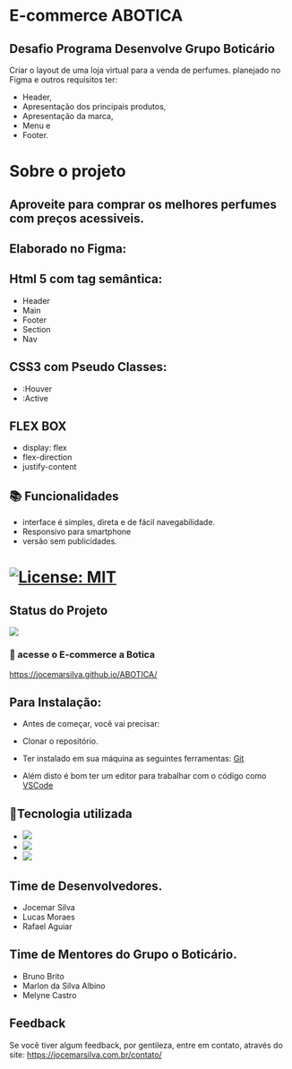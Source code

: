  # E-commerce ABOTICA

## Desafio Programa Desenvolve Grupo Boticário
Criar o layout de uma loja virtual para a venda de perfumes.
planejado no Figma e outros requisitos ter: 

* Header, 
* Apresentação dos principais produtos, 
* Apresentação da marca,
* Menu e 
* Footer.
 
# Sobre o projeto
## Aproveite para comprar os melhores perfumes com preços acessiveis.

## Elaborado no Figma: 

 ## Html 5 com tag semântica: 
 - Header
 - Main
 - Footer
 - Section
 - Nav
 

  ## CSS3 com Pseudo Classes:
  - :Houver
  - :Active
 
  ## FLEX BOX
  
- display: flex
- flex-direction
- justify-content

## 📚 Funcionalidades


- interface é simples, direta e de fácil navegabilidade.
- Responsivo para smartphone
- versão sem publicidades.

# [![License: MIT](https://img.shields.io/badge/License-MIT-greem.svg)](https://opensource.org/licenses/MIT)


## Status do Projeto
 ![](https://camo.githubusercontent.com/459f141bd5e24c179a0e2dd49691e290ed5c5d4b4cb97767daee7cfaf6e31121/687474703a2f2f696d672e736869656c64732e696f2f7374617469632f76313f6c6162656c3d535441545553266d6573736167653d434f4e434c5549444f26636f6c6f723d475245454e267374796c653d666f722d7468652d6261646765) 

### 🚀 acesse o E-commerce a Botica
https://jocemarsilva.github.io/ABOTICA/

## Para Instalação:

* Antes de começar, você vai precisar:

* Clonar o repositório.
* Ter instalado em sua máquina as seguintes ferramentas:
[Git](https://git-scm.com) 
* Além disto é bom ter um editor para trabalhar com o código como [VSCode](https://code.visualstudio.com/)


## 🔧Tecnologia utilizada
* ![](https://img.shields.io/badge/Visual_Studio_Code-0078D4?style=for-the-badge&logo=visual%20studio%20code&logoColor=white)
* ![](https://img.shields.io/badge/HTML5-E34F26?style=for-the-badge&logo=html5&logoColor=white) 
* ![](https://img.shields.io/badge/CSS3-1572B6?style=for-the-badge&logo=css3&logoColor=white) 
  
 ## Time de Desenvolvedores. 
 - Jocemar Silva
 - Lucas Moraes
 - Rafael Aguiar

## Time de Mentores do Grupo o Boticário.

 - Bruno Brito
 - Marlon da Silva Albino
 - Melyne Castro
 
## Feedback

Se você tiver algum feedback, por gentileza, entre em contato, através do site: https://jocemarsilva.com.br/contato/

